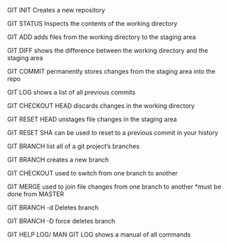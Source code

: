 GIT INIT 	Creates a new repository

GIT STATUS	Inspects the contents of the working directory

GIT ADD		adds files from the working directory to the staging area

GIT DIFF	shows the difference between the working directory and the staging area

GIT COMMIT	permanently stores changes from the staging area into the repo

GIT LOG		shows a list of all previous commits

GIT CHECKOUT HEAD <filename>	discards changes in the working directory

GIT RESET HEAD <filename> 	unstages file changes in the staging area

GIT RESET SHA	can be used to reset to a previous commit in your history

GIT BRANCH	list all of a git project’s branches

GIT BRANCH <branch name>	creates a new branch

GIT CHECKOUT <branch name> 	used to switch from one branch to another

GIT MERGE <branch name>	used to join file changes from one branch to another *must be done from MASTER

GIT BRANCH -d <branch name>	Deletes branch

GIT BRANCH -D <branch name>	force deletes branch

GIT HELP LOG/ MAN GIT LOG	shows a manual of all commands



 
